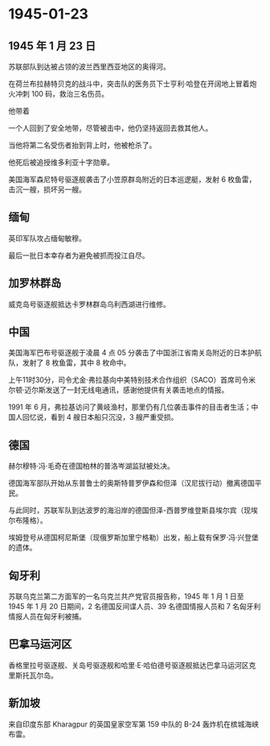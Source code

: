 # 1945-01-23

## 1945 年 1 月 23 日

苏联部队到达被占领的波兰西里西亚地区的奥得河。

在荷兰布拉赫特贝克的战斗中，突击队的医务员下士亨利·哈登在开阔地上冒着炮火冲刺
100 码，救治三名伤员。

他带着

一个人回到了安全地带，尽管被击中，他仍坚持返回去救其他人。

当他将第二名受伤者抬到背上时，他被枪杀了。

他死后被追授维多利亚十字勋章。

美国海军森尼特号驱逐舰袭击了小笠原群岛附近的日本巡逻艇，发射 6
枚鱼雷，击沉一艘，损坏另一艘。

## 缅甸

英印军队攻占缅甸敏穆。

最后一批日本幸存者为避免被抓而投江自尽。

## 加罗林群岛

威克岛号驱逐舰抵达卡罗林群岛乌利西湖进行维修。

## 中国

美国海军巴布号驱逐舰于凌晨 4 点 05
分袭击了中国浙江省南关岛附近的日本护航队，发射了 8 枚鱼雷，其中 8
枚命中。

上午11时30分，司令尤金·弗拉基向中美特别技术合作组织（SACO）首席司令米尔顿·迈尔斯发送了一封无线电通讯，感谢他提供有关袭击地点的情报。

1991 年 6
月，弗拉基访问了黄岐渔村，那里仍有几位袭击事件的目击者生活；中国人回忆说，看到
4 艘日本船只沉没，3 艘严重受损。

## 德国

赫尔穆特·冯·毛奇在德国柏林的普洛岑湖监狱被处决。

德国海军部队开始从东普鲁士的奥斯特普罗伊森和但泽（汉尼拔行动）撤离德国平民。

与此同时，苏联军队到达波罗的海沿岸的德国但泽-西普罗维登斯县埃尔宾（现埃尔布隆格）。

埃姆登号从德国柯尼斯堡（现俄罗斯加里宁格勒）出发，船上载有保罗·冯·兴登堡的遗体。

## 匈牙利

苏联乌克兰第二方面军的一名乌克兰共产党官员报告称，1945 年 1 月 1 日至
1945 年 1 月 20 日期间，2 名德国反间谍人员、39 名德国情报人员和 7
名匈牙利情报人员在匈牙利被捕。

## 巴拿马运河区

香格里拉号驱逐舰、关岛号驱逐舰和哈里·E·哈伯德号驱逐舰抵达巴拿马运河区克里斯托瓦尔岛。

## 新加坡

来自印度东部 Kharagpur 的英国皇家空军第 159 中队的 B-24
轰炸机在槟城海峡布雷。

